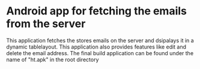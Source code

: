 # Android app for fetching the emails from the server
This application fetches the stores emails on the server and dsipalays it in a dynamic tablelayout.
This application also provides features like edit and delete the email address.
The final build application can be found under the name of "ht.apk" in the root directory
